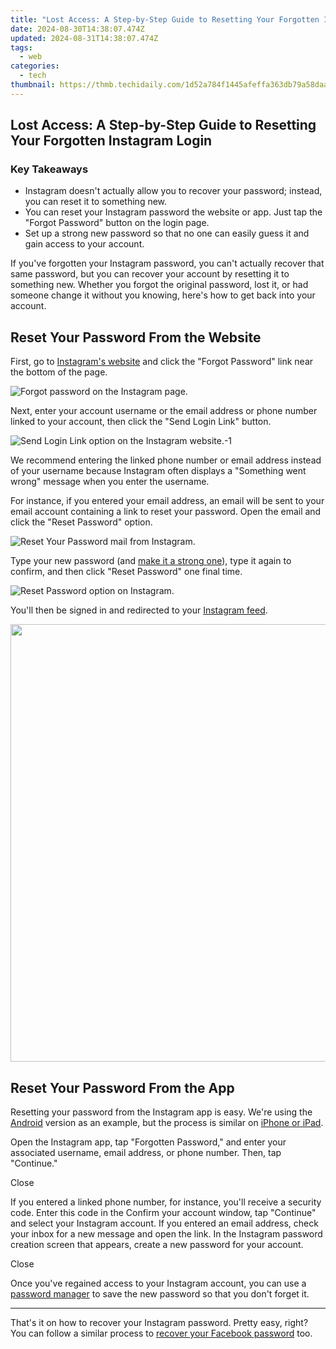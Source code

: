 ```yaml
---
title: "Lost Access: A Step-by-Step Guide to Resetting Your Forgotten Instagram Login"
date: 2024-08-30T14:38:07.474Z
updated: 2024-08-31T14:38:07.474Z
tags:
  - web
categories:
  - tech
thumbnail: https://thmb.techidaily.com/1d52a784f1445afeffa363db79a58daa37aba70187bc1afa1f381803fc3dfa00.jpg
---
```


## Lost Access: A Step-by-Step Guide to Resetting Your Forgotten Instagram Login

### Key Takeaways

* Instagram doesn't actually allow you to recover your password; instead, you can reset it to something new.
* You can reset your Instagram password the website or app. Just tap the "Forgot Password" button on the login page.
* Set up a strong new password so that no one can easily guess it and gain access to your account.

 If you've forgotten your Instagram password, you can't actually recover that same password, but you can recover your account by resetting it to something new. Whether you forgot the original password, lost it, or had someone change it without you knowing, here's how to get back into your account.

##  Reset Your Password From the Website

 First, go to [Instagram's website](https://www.instagram.com/) and click the "Forgot Password" link near the bottom of the page.

![Forgot password on the Instagram page.](https://static1.howtogeekimages.com/wordpress/wp-content/uploads/2024/08/forgot-password-on-the-instagram-page.jpg) 

 Next, enter your account username or the email address or phone number linked to your account, then click the "Send Login Link" button.

![Send Login Link option on the Instagram website.-1](https://static1.howtogeekimages.com/wordpress/wp-content/uploads/2024/08/send-login-link-option-on-the-instagram-website-1.jpg) 

 We recommend entering the linked phone number or email address instead of your username because Instagram often displays a "Something went wrong" message when you enter the username.

 For instance, if you entered your email address, an email will be sent to your email account containing a link to reset your password. Open the email and click the "Reset Password" option.

![Reset Your Password mail from Instagram.](https://static1.howtogeekimages.com/wordpress/wp-content/uploads/2024/08/reset-your-password-mail-from-instagram.jpg) 

 Type your new password (and [make it a strong one](https://extra-hints.techidaily.com/crafting-authenticity-in-client-testimonial-videos-for-2024/)), type it again to confirm, and then click "Reset Password" one final time.

![Reset Password option on Instagram.](https://static1.howtogeekimages.com/wordpress/wp-content/uploads/2024/08/reset-password-option-on-instagram.jpg) 

 You'll then be signed in and redirected to your [Instagram feed](https://facebook-videos.techidaily.com/new-in-2024-8-free-and-online-facebook-link-downloaders/).

<!-- affiliate ads begin -->
<a href="https://unicoeye.pxf.io/c/5597632/2084396/18498" target="_top" id="2084396"><img src="//a.impactradius-go.com/display-ad/18498-2084396" border="0" alt="" width="1920" height="700"/></a><img height="0" width="0" src="https://imp.pxf.io/i/5597632/2084396/18498" style="position:absolute;visibility:hidden;" border="0" />
<!-- affiliate ads end -->
##  Reset Your Password From the App

 Resetting your password from the Instagram app is easy. We're using the [Android](https://www.anrdoezrs.net/links/3607085/type/dlg/sid/UUhtgUeUpU215255/https://play.google.com/store/apps/details?id=com.instagram.android) version as an example, but the process is similar on [iPhone or iPad](https://apps.apple.com/app/instagram/id389801252).

 Open the Instagram app, tap "Forgotten Password," and enter your associated username, email address, or phone number. Then, tap "Continue."

Close 

 If you entered a linked phone number, for instance, you'll receive a security code. Enter this code in the Confirm your account window, tap "Continue" and select your Instagram account. If you entered an email address, check your inbox for a new message and open the link. In the Instagram password creation screen that appears, create a new password for your account.

Close 

 Once you've regained access to your Instagram account, you can use a [password manager](https://easy-unlock-android.techidaily.com/unlock-your-realme-gt-5-pro-phone-with-ease-the-3-best-lock-screen-removal-tools-by-drfone-android/) to save the new password so that you don't forget it.

---

 That's it on how to recover your Instagram password. Pretty easy, right? You can follow a similar process to [recover your Facebook password](https://article-helps.techidaily.com/new-in-2024-navigating-apples-content-downloading-with-ease/) too.

<ins class="adsbygoogle"
     style="display:block"
     data-ad-format="autorelaxed"
     data-ad-client="ca-pub-7571918770474297"
     data-ad-slot="1223367746"></ins>



<ins class="adsbygoogle"
     style="display:block"
     data-ad-client="ca-pub-7571918770474297"
     data-ad-slot="8358498916"
     data-ad-format="auto"
     data-full-width-responsive="true"></ins>


